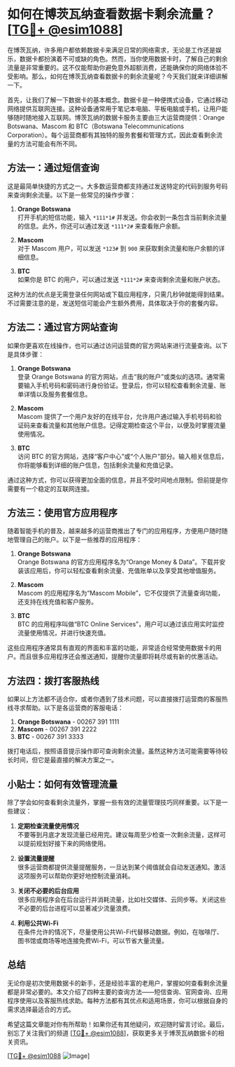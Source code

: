 # 如何在博茨瓦纳查看数据卡剩余流量？[[TG💪+ @esim1088](https://t.me/s/esim1088)]

在博茨瓦纳，许多用户都依赖数据卡来满足日常的网络需求，无论是工作还是娱乐，数据卡都扮演着不可或缺的角色。然而，当你使用数据卡时，了解自己的剩余流量是非常重要的。这不仅能帮助你避免意外超额消费，还能确保你的网络体验不受影响。那么，如何在博茨瓦纳查看数据卡的剩余流量呢？今天我们就来详细讲解一下。

首先，让我们了解一下数据卡的基本概念。数据卡是一种便携式设备，它通过移动网络提供互联网连接。这种设备通常用于笔记本电脑、平板电脑或手机，让用户能够随时随地接入互联网。博茨瓦纳的数据卡服务主要由三大运营商提供：Orange Botswana、Mascom 和 BTC（Botswana Telecommunications Corporation）。每个运营商都有其独特的服务套餐和管理方式，因此查看剩余流量的方法可能会有所不同。

## 方法一：通过短信查询

这是最简单快捷的方式之一。大多数运营商都支持通过发送特定的代码到服务号码来查询剩余流量。以下是一些常见的操作步骤：

1. **Orange Botswana**  
   打开手机的短信功能，输入 `*111*1#` 并发送。你会收到一条包含当前剩余流量的信息。此外，你还可以通过发送 `*111*2#` 来查看账户余额。

2. **Mascom**  
   对于 Mascom 用户，可以发送 `*123#` 到 `900` 来获取剩余流量和账户余额的详细信息。

3. **BTC**  
   如果你是 BTC 的用户，可以通过发送 `*111*2#` 来查询剩余流量和账户状态。

这种方法的优点是无需登录任何网站或下载应用程序，只需几秒钟就能得到结果。不过需要注意的是，发送短信可能会产生额外费用，具体取决于你的套餐内容。

## 方法二：通过官方网站查询

如果你更喜欢在线操作，也可以通过访问运营商的官方网站来进行流量查询。以下是具体步骤：

1. **Orange Botswana**  
   登录 Orange Botswana 的官方网站，点击“我的账户”或类似的选项。通常需要输入手机号码和密码进行身份验证。登录后，你可以轻松查看剩余流量、账单详情以及服务套餐信息。

2. **Mascom**  
   Mascom 提供了一个用户友好的在线平台，允许用户通过输入手机号码和验证码来查看流量和其他账户信息。记得定期检查这个平台，以便及时掌握流量使用情况。

3. **BTC**  
   访问 BTC 的官方网站，选择“客户中心”或“个人账户”部分。输入相关信息后，你将能够看到详细的账户信息，包括剩余流量和充值记录。

通过这种方式，你可以获得更加全面的信息，并且不受时间地点限制。但前提是你需要有一个稳定的互联网连接。

## 方法三：使用官方应用程序

随着智能手机的普及，越来越多的运营商推出了专门的应用程序，方便用户随时随地管理自己的账户。以下是一些推荐的应用程序：

1. **Orange Botswana**  
   Orange Botswana 的官方应用程序名为“Orange Money & Data”。下载并安装该应用后，你可以轻松查看剩余流量、充值账单以及享受其他增值服务。

2. **Mascom**  
   Mascom 的应用程序名为“Mascom Mobile”，它不仅提供了流量查询功能，还支持在线充值和客户服务。

3. **BTC**  
   BTC 的应用程序叫做“BTC Online Services”，用户可以通过该应用实时监控流量使用情况，并进行快速充值。

这些应用程序通常具有直观的界面和丰富的功能，非常适合经常使用数据卡的用户。而且很多应用程序还会推送通知，提醒你流量即将耗尽或有新的优惠活动。

## 方法四：拨打客服热线

如果以上方法都不适合你，或者你遇到了技术问题，可以直接拨打运营商的客服热线寻求帮助。以下是各运营商的客服电话：

1. **Orange Botswana** - 00267 391 1111  
2. **Mascom** - 00267 391 2222  
3. **BTC** - 00267 391 3333  

拨打电话后，按照语音提示操作即可查询剩余流量。虽然这种方法可能需要等待较长时间，但它是最直接的解决方案之一。

## 小贴士：如何有效管理流量

除了学会如何查看剩余流量外，掌握一些有效的流量管理技巧同样重要。以下是一些建议：

1. **定期检查流量使用情况**  
   不要等到月底才发现流量已经用完。建议每周至少检查一次剩余流量，这样可以提前规划好接下来的网络使用。

2. **设置流量提醒**  
   很多运营商都提供流量提醒服务，一旦达到某个阈值就会自动发送通知。激活这项服务可以帮助你更好地控制流量消耗。

3. **关闭不必要的后台应用**  
   很多应用程序会在后台运行并消耗流量，比如社交媒体、云同步等。关闭这些不必要的后台进程可以显著减少流量浪费。

4. **利用公共Wi-Fi**  
   在条件允许的情况下，尽量使用公共Wi-Fi代替移动数据。例如，在咖啡厅、图书馆或商场等地连接免费Wi-Fi，可以节省大量流量。

## 总结

无论你是初次使用数据卡的新手，还是经验丰富的老用户，掌握如何查看剩余流量都是非常必要的。本文介绍了四种主要的查询方法——短信查询、官网查询、应用程序使用以及客服热线求助。每种方法都有其优点和适用场景，你可以根据自身的需求选择最适合的方式。

希望这篇文章能对你有所帮助！如果你还有其他疑问，欢迎随时留言讨论。最后，别忘了关注我们的频道 [[TG💪+ @esim1088](https://t.me/s/esim1088)]，获取更多关于博茨瓦纳数据卡的相关资讯。

[[TG💪+ @esim1088](https://t.me/s/esim1088) ![Image](https://i.postimg.cc/4NQfJmqS/Snipaste-2025-05-13-00-14-12.png)]